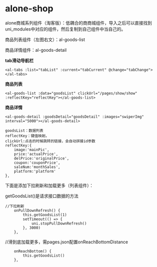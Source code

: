 # alone-shop

alone商城系列组件（淘客版）：低耦合的商商城组件，导入之后可以直接找到uni_modules中对应的组件，然后复制到自己组件中当自己的。

商品列表组件（左图右文）：al-goods-list

商品详情组件：al-goods-detail

**tab滑动导航栏**

`<al-tabs :list="tabList" :current="tabCurrent" @change="tabChange"></al-tabs>`

**商品列表**

`<al-goods-list :data="goodsList" clickUrl="/pages/show/show" :reflectKey="reflectKey"></al-goods-list>`


**商品详情**

`<al-goods-detail :goodsDetail="goodsDetail" :images="swiperImg" interval="5000"></al-goods-detail>`



```
goodsList：数据列表
reflectKey：键值映射。
clickUrl:点击的时候跳转的链接，会自动拼接id参数
reflectKey:{
	image:'mainPic',
	price:'actualPrice',
	delPrice:'originalPrice',
	coupon:'couponPrice',
	saleNum:'monthSales',
	platform:'platform'
},
```


下面是添加下拉刷新和加载更多（列表组件）：

getGoodsList()是请求接口数据的方法

	
```
//下拉刷新
	onPullDownRefresh() {
		this.getGoodsList(1)
		setTimeout(() => {
			uni.stopPullDownRefresh()
		}, 3000)
	},
```


//滑到底加载更多，需pages.json配置onReachBottomDistance
```
	onReachBottom() {
		this.getGoodsList()
	},
```